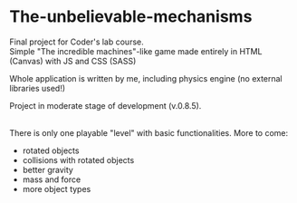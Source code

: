 # The-unbelievable-mechanisms
Final project for Coder's lab course.<br>
Simple "The incredible machines"-like game made entirely in HTML (Canvas) with JS and CSS (SASS) <br>

Whole application is written by me, including physics engine (no external libraries used!)

Project in moderate stage of development (v.0.8.5). 
<br>
<!-- <br>https://schkar.github.io/The_unbelievable_mechanisms/ -->

<br>There is only one playable "level" with basic functionalities. More to come:
<br>
<ul>
    <li>rotated objects</li>
    <li>collisions with rotated objects</li>
    <li>better gravity</li>
    <li>mass and force</li>
    <li>more object types</li>
</ul>
